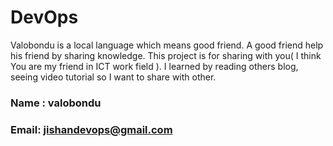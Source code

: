 # DevOps
Valobondu is a local language which means good friend. A good friend help his friend by sharing knowledge. This project is for sharing with you( I think You are my friend in ICT work field ). I learned by reading others blog, seeing video tutorial so I want to share with other.
### Name : valobondu
### Email: jishandevops@gmail.com
